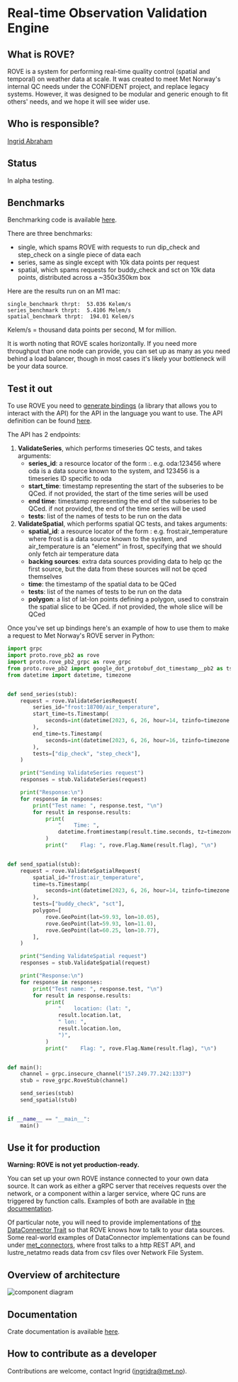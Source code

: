# Real-time Observation Validation Engine

## What is ROVE?
ROVE is a system for performing real-time quality control (spatial and temporal) on weather data at scale. It was created to meet Met Norway's internal QC needs under the CONFIDENT project, and replace legacy systems. However, it was designed to be modular and generic enough to fit others' needs, and we hope it will see wider use.

## Who is responsible?
[Ingrid Abraham](mailto:ingridra@met.no)

## Status
In alpha testing.

## Benchmarks
Benchmarking code is available [here](https://github.com/metno/rove/blob/trunk/met_binary/benches/scalability_deliverable.rs).

There are three benchmarks: 
- single, which spams ROVE with requests to run dip_check and step_check on a single piece of data each
- series, same as single except with 10k data points per request
- spatial, which spams requests for buddy_check and sct on 10k data points, distributed across a ~350x350km box

Here are the results run on an M1 mac:
```
single_benchmark thrpt:  53.036 Kelem/s
series_benchmark thrpt:  5.4106 Melem/s
spatial_benchmark thrpt:  194.01 Kelem/s
```
Kelem/s = thousand data points per second, M for million.

It is worth noting that ROVE scales horizontally. If you need more throughput than one node can provide, you can set up as many as you need behind a load balancer, though in most cases it's likely your bottleneck will be your data source.

## Test it out
To use ROVE you need to [generate bindings](https://grpc.io/docs/languages/python/quickstart/#generate-grpc-code) (a library that allows you to interact with the API) for the API in the language you want to use. The API definition can be found [here](https://github.com/metno/rove/blob/trunk/proto/rove.proto).

The API has 2 endpoints:

1. **ValidateSeries**, which performs timeseries QC tests, and takes arguments:
   * **series_id**: a resource locator of the form <data source>:<source-specific identifier>. e.g. oda:123456 where oda is a data source known to the system, and 123456 is a timeseries ID specific to oda
   * **start_time**: timestamp representing the start of the subseries to be QCed. if not provided, the start of the time series will be used
   * **end time**: timestamp representing the end of the subseries to be QCed. if not provided, the end of the time series will be used
   * **tests**: list of the names of tests to be run on the data
2. **ValidateSpatial**, which performs spatial QC tests, and takes arguments:
   * **spatial_id**: a resource locator of the form <data source>:<source-specific identifier> e.g. frost:air_temperature where frost is a data source known to the system, and air_temperature is an "element" in frost, specifying that we should only fetch air temperature data
   * **backing sources**: extra data sources providing data to help qc the first source, but the data from these sources will not be qced themselves
   * **time**: the timestamp of the spatial data to be QCed
   * **tests**: list of the names of tests to be run on the data
   * **polygon**: a list of lat-lon points defining a polygon, used to constrain the spatial slice to be QCed. if not provided, the whole slice will be QCed

Once you've set up bindings here's an example of how to use them to make a request to Met Norway's ROVE server in Python:
```python
import grpc
import proto.rove_pb2 as rove
import proto.rove_pb2_grpc as rove_grpc
from proto.rove_pb2 import google_dot_protobuf_dot_timestamp__pb2 as ts
from datetime import datetime, timezone


def send_series(stub):
    request = rove.ValidateSeriesRequest(
        series_id="frost:18700/air_temperature",
        start_time=ts.Timestamp(
            seconds=int(datetime(2023, 6, 26, hour=14, tzinfo=timezone.utc).timestamp())
        ),
        end_time=ts.Timestamp(
            seconds=int(datetime(2023, 6, 26, hour=16, tzinfo=timezone.utc).timestamp())
        ),
        tests=["dip_check", "step_check"],
    )

    print("Sending ValidateSeries request")
    responses = stub.ValidateSeries(request)

    print("Response:\n")
    for response in responses:
        print("Test name: ", response.test, "\n")
        for result in response.results:
            print(
                "    Time: ",
                datetime.fromtimestamp(result.time.seconds, tz=timezone.utc),
            )
            print("    Flag: ", rove.Flag.Name(result.flag), "\n")


def send_spatial(stub):
    request = rove.ValidateSpatialRequest(
        spatial_id="frost:air_temperature",
        time=ts.Timestamp(
            seconds=int(datetime(2023, 6, 26, hour=14, tzinfo=timezone.utc).timestamp())
        ),
        tests=["buddy_check", "sct"],
        polygon=[
            rove.GeoPoint(lat=59.93, lon=10.05),
            rove.GeoPoint(lat=59.93, lon=11.0),
            rove.GeoPoint(lat=60.25, lon=10.77),
        ],
    )

    print("Sending ValidateSpatial request")
    responses = stub.ValidateSpatial(request)

    print("Response:\n")
    for response in responses:
        print("Test name: ", response.test, "\n")
        for result in response.results:
            print(
                "    location: (lat: ",
                result.location.lat,
                " lon: ",
                result.location.lon,
                ")",
            )
            print("    Flag: ", rove.Flag.Name(result.flag), "\n")


def main():
    channel = grpc.insecure_channel("157.249.77.242:1337")
    stub = rove_grpc.RoveStub(channel)

    send_series(stub)
    send_spatial(stub)


if __name__ == "__main__":
    main()
```

## Use it for production
**Warning: ROVE is not yet production-ready.**

You can set up your own ROVE instance connected to your own data source. It can work as either a gRPC server that receives requests over the network, or a component within a larger service, where QC runs are triggered by function calls. Examples of both are available in [the documentation](https://docs.rs/rove/).

Of particular note, you will need to provide implementations of [the DataConnector Trait](https://docs.rs/rove/latest/rove/data_switch/trait.DataConnector.html) so that ROVE knows how to talk to your data sources. Some real-world examples of DataConnector implementations can be found under [met_connectors](https://github.com/metno/rove/tree/trunk/met_connectors/src), where frost talks to a http REST API, and lustre_netatmo reads data from csv files over Network File System.

## Overview of architecture
![component diagram](https://github.com/metno/rove/blob/trunk/docs/Confident_Component.png?raw=true)

## Documentation
Crate documentation is available [here](https://docs.rs/rove/).

## How to contribute as a developer
Contributions are welcome, contact Ingrid ([ingridra@met.no](mailto:ingridra@met.no)).

